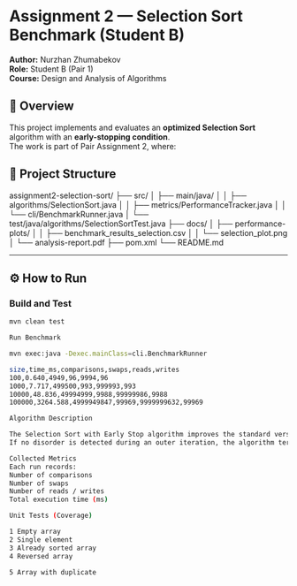 ﻿# Assignment 2 — Selection Sort Benchmark (Student B)

**Author:** Nurzhan Zhumabekov  
**Role:** Student B (Pair 1)  
**Course:** Design and Analysis of Algorithms


## 📘 Overview
This project implements and evaluates an **optimized Selection Sort** algorithm with an **early-stopping condition**.  
The work is part of Pair Assignment 2, where:

## 🧩 Project Structure
assignment2-selection-sort/
├── src/
│ ├── main/java/
│ │ ├── algorithms/SelectionSort.java
│ │ ├── metrics/PerformanceTracker.java
│ │ └── cli/BenchmarkRunner.java
│ └── test/java/algorithms/SelectionSortTest.java
├── docs/
│ ├── performance-plots/
│ │ ├── benchmark_results_selection.csv
│ │ └── selection_plot.png
│ └── analysis-report.pdf
├── pom.xml
└── README.md

---

## ⚙️ How to Run

### Build and Test
```bash
mvn clean test

Run Benchmark

mvn exec:java -Dexec.mainClass=cli.BenchmarkRunner

size,time_ms,comparisons,swaps,reads,writes
100,0.640,4949,96,9994,96
1000,7.717,499500,993,999993,993
10000,48.836,49994999,9988,99999986,9988
100000,3264.588,4999949847,99969,9999999632,99969

Algorithm Description

The Selection Sort with Early Stop algorithm improves the standard version by detecting an already sorted suffix of the array.
If no disorder is detected during an outer iteration, the algorithm terminates early, saving unnecessary passes for nearly sorted data.

Collected Metrics
Each run records:
Number of comparisons
Number of swaps
Number of reads / writes
Total execution time (ms)

Unit Tests (Coverage)

1 Empty array
2 Single element
3 Already sorted array
4 Reversed array

5 Array with duplicate

